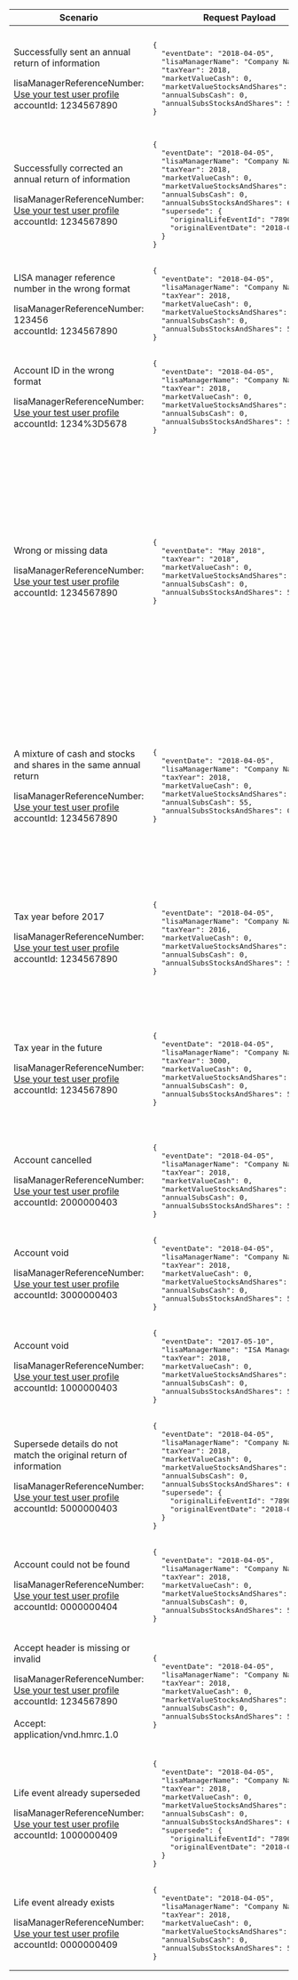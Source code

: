 <table>
    <col width="25%">
    <col width="35%">
    <col width="40%">
    <thead>
        <tr>
            <th>Scenario</th>
            <th>Request Payload</th>
            <th>Response</th>
        </tr>
    </thead>
    <tbody>
        <tr>
            <td><p>Successfully sent an annual return of information</p><p class="code--block">lisaManagerReferenceNumber: <a href="#testing">Use your test user profile</a><br>accountId: 1234567890</p></td>
            <td>
<pre class="code--block">
{
  "eventDate": "2018-04-05",
  "lisaManagerName": "Company Name",
  "taxYear": 2018,
  "marketValueCash": 0,
  "marketValueStocksAndShares": 55,
  "annualSubsCash": 0,
  "annualSubsStocksAndShares": 55
}
</pre>
            </td>
            <td><p>HTTP status: <code class="code--slim">201 (Created)</code></p>
<pre class="code--block">
{
  "status": 201,
  "success": true,
  "data": {
    "message": "Life event created",
    "lifeEventId": "7890000001"
  }
}
</pre>
            </td>
        </tr>
        <tr>
            <td><p>Successfully corrected an annual return of information</p><p class="code--block">lisaManagerReferenceNumber: <a href="#testing">Use your test user profile</a><br>accountId: 1234567890</p></td>
            <td>
<pre class="code--block">
{
  "eventDate": "2018-04-05",
  "lisaManagerName": "Company Name",
  "taxYear": 2018,
  "marketValueCash": 0,
  "marketValueStocksAndShares": 65,
  "annualSubsCash": 0,
  "annualSubsStocksAndShares": 65,
  "supersede": {
    "originalLifeEventId": "7890000001",
    "originalEventDate": "2018-04-05"
  }
}
</pre>
            </td>
            <td><p>HTTP status: <code class="code--slim">201 (Created)</code></p>
<pre class="code--block">
{
  "status": 201,
  "success": true,
  "data": {
    "message": "Life event superseded",
    "lifeEventId": "7890000002"
  }
}
</pre>
            </td>
        </tr>
        <tr>
            <td><p>LISA manager reference number in the wrong format</p><p class="code--block">lisaManagerReferenceNumber: 123456<br>accountId: 1234567890</p></td>
                        <td>
<pre class="code--block">
{
  "eventDate": "2018-04-05",
  "lisaManagerName": "Company Name",
  "taxYear": 2018,
  "marketValueCash": 0,
  "marketValueStocksAndShares": 55,
  "annualSubsCash": 0,
  "annualSubsStocksAndShares": 55
}
</pre>
            </td>
            <td><p>HTTP status: <code class="code--slim">400 (Bad Request)</code></p>
<pre class="code--block">
{
  "code": "BAD_REQUEST",
  "message": "Enter lisaManagerReferenceNumber in the correct format, like Z1234"
}
</pre>
            </td>
        </tr>
        <tr>
            <td><p>Account ID in the wrong format</p><p class="code--block">lisaManagerReferenceNumber: <a href="#testing">Use your test user profile</a><br>accountId: 1234%3D5678</p></td>
            <td>
<pre class="code--block">
{
  "eventDate": "2018-04-05",
  "lisaManagerName": "Company Name",
  "taxYear": 2018,
  "marketValueCash": 0,
  "marketValueStocksAndShares": 55,
  "annualSubsCash": 0,
  "annualSubsStocksAndShares": 55
}
</pre>
            </td>
            <td><p>HTTP status: <code class="code--slim">400 (Bad Request)</code></p>
<pre class="code--block">
{
  "code": "BAD_REQUEST",
  "message": "Enter accountId in the correct format, like ABC12345"
}
</pre>
            </td>
        </tr>
        <tr>
            <td><p>Wrong or missing data</p><p class="code--block">lisaManagerReferenceNumber: <a href="#testing">Use your test user profile</a><br>accountId: 1234567890</p></td>
            <td>
<pre class="code--block">
{
  "eventDate": "May 2018",
  "taxYear": "2018",
  "marketValueCash": 0,
  "marketValueStocksAndShares": 10.1,
  "annualSubsCash": 0,
  "annualSubsStocksAndShares": 55
}
</pre>
            </td>
            <td><p>HTTP status: <code class="code--slim">400 (Bad Request)</code></p>
<pre class="code--block">
{
  "code": "BAD_REQUEST",
  "message": "Bad Request",
  "errors": [
    {
      "code": "INVALID_DATA_TYPE",
      "message": "Invalid data type has been used",
      "path": "/taxYear"
    },
    {
      "code": "INVALID_DATA_TYPE",
      "message": "Invalid data type has been used",
      "path": "/marketValueStocksAndShares"
    },
    {
      "code": "INVALID_DATE",
      "message": "Date is invalid",
      "path": "/eventDate"
    },
    {
      "code": "MISSING_FIELD",
      "message": "This field is required",
      "path": "/lisaManagerName"
    }
  ]
}
</pre>
            </td>
        </tr>
        <tr>
            <td><p>A mixture of cash and stocks and shares in the same annual return</p><p class="code--block">lisaManagerReferenceNumber: <a href="#testing">Use your test user profile</a><br>accountId: 1234567890</p></td>
            <td>
<pre class="code--block">
{
  "eventDate": "2018-04-05",
  "lisaManagerName": "Company Name",
  "taxYear": 2018,
  "marketValueCash": 0,
  "marketValueStocksAndShares": 55,
  "annualSubsCash": 55,
  "annualSubsStocksAndShares": 0
}
</pre>
            </td>
            <td><p>HTTP status: <code class="code--slim">403 (Forbidden)</code></p>
<pre class="code--block">
{
  "code": "FORBIDDEN",
  "message": "There is a problem with the request data",
  "errors": [
    {
      "code": "INVALID_MONETARY_AMOUNT",
      "message": "You can only give cash or stocks and shares values",
      "path": "/annualSubsCash"
    },
    {
      "code": "INVALID_MONETARY_AMOUNT",
      "message": "You can only give cash or stocks and shares values",
      "path": "/marketValueStocksAndShares"
    }
  ]
}
</pre>
            </td>
        </tr>
        <tr>
            <td><p>Tax year before 2017</p><p class="code--block">lisaManagerReferenceNumber: <a href="#testing">Use your test user profile</a><br>accountId: 1234567890</p></td>
            <td>
<pre class="code--block">
{
  "eventDate": "2018-04-05",
  "lisaManagerName": "Company Name",
  "taxYear": 2016,
  "marketValueCash": 0,
  "marketValueStocksAndShares": 55,
  "annualSubsCash": 0,
  "annualSubsStocksAndShares": 55
}
</pre>
            </td>
            <td><p>HTTP status: <code class="code--slim">403 (Forbidden)</code></p>
<pre class="code--block">
{
  "code": "FORBIDDEN",
  "message": "There is a problem with the request data",
  "errors": [
    {
      "code": "INVALID_DATE",
      "message": "The taxYear cannot be before 2017",
      "path": "/taxYear"
    }
  ]
}
</pre>
            </td>
        </tr>
        <tr>
            <td><p>Tax year in the future</p><p class="code--block">lisaManagerReferenceNumber: <a href="#testing">Use your test user profile</a><br>accountId: 1234567890</p></td>
            <td>
<pre class="code--block">
{
  "eventDate": "2018-04-05",
  "lisaManagerName": "Company Name",
  "taxYear": 3000,
  "marketValueCash": 0,
  "marketValueStocksAndShares": 55,
  "annualSubsCash": 0,
  "annualSubsStocksAndShares": 55
}
</pre>
            </td>
            <td><p>HTTP status: <code class="code--slim">403 (Forbidden)</code></p>
<pre class="code--block">
{
  "code": "FORBIDDEN",
  "message": "There is a problem with the request data",
  "errors": [
    {
      "code": "INVALID_DATE",
      "message": "The taxYear cannot be in the future",
      "path": "/taxYear"
    }
  ]
}
</pre>
            </td>
        </tr>
        <tr>
            <td><p>Account cancelled</p><p class="code--block">lisaManagerReferenceNumber: <a href="#testing">Use your test user profile</a><br>accountId: 2000000403</p></td>
            <td>
<pre class="code--block">
{
  "eventDate": "2018-04-05",
  "lisaManagerName": "Company Name",
  "taxYear": 2018,
  "marketValueCash": 0,
  "marketValueStocksAndShares": 55,
  "annualSubsCash": 0,
  "annualSubsStocksAndShares": 55
}
</pre>
            </td>
            <td><p>HTTP status: <code class="code--slim">403 (Forbidden)</code></p>
<pre class="code--block">
{
  "code": "INVESTOR_ACCOUNT_ALREADY_CANCELLED",
  "message": "The LISA account is already cancelled"
}
</pre>
            </td>
        </tr>
        <tr>
            <td><p>Account void</p><p class="code--block">lisaManagerReferenceNumber: <a href="#testing">Use your test user profile</a><br>accountId: 3000000403</p></td>
            <td>
<pre class="code--block">
{
  "eventDate": "2018-04-05",
  "lisaManagerName": "Company Name",
  "taxYear": 2018,
  "marketValueCash": 0,
  "marketValueStocksAndShares": 55,
  "annualSubsCash": 0,
  "annualSubsStocksAndShares": 55
}
</pre>
            </td>
            <td><p>HTTP status: <code class="code--slim">403 (Forbidden)</code></p>
<pre class="code--block">
{
  "code": "INVESTOR_ACCOUNT_ALREADY_VOID",
  "message": "The LISA account is already void"
}
</pre>
            </td>
        </tr>
        <tr>
                    <td><p>Account void</p><p class="code--block">lisaManagerReferenceNumber: <a href="#testing">Use your test user profile</a><br>accountId: 1000000403</p></td>
                    <td>
<pre class="code--block">
{
  "eventDate": "2017-05-10",
  "lisaManagerName": "ISA Manager 1",
  "taxYear": 2018,
  "marketValueCash": 0,
  "marketValueStocksAndShares": 56,
  "annualSubsCash": 0,
  "annualSubsStocksAndShares": 55
}
</pre>
                    </td>
                    <td><p>HTTP status: <code class="code--slim">403 (Forbidden)</code></p>
        <pre class="code--block">
{
  "code": "INVESTOR_ACCOUNT_ALREADY_CLOSED",
  "message": "The LISA account is already closed"
}
        </pre>
                    </td>
                </tr>
        <tr>
            <td>
                <p>Supersede details do not match the original return of information</p>
                <p class="code--block">
                lisaManagerReferenceNumber: <a href="#testing">Use your test user profile</a>
                <br>
                accountId: 5000000403
                </p>
            </td>
            <td>
<pre class="code--block">
{
  "eventDate": "2018-04-05",
  "lisaManagerName": "Company Name",
  "taxYear": 2018,
  "marketValueCash": 0,
  "marketValueStocksAndShares": 65,
  "annualSubsCash": 0,
  "annualSubsStocksAndShares": 65,
  "supersede": {
    "originalLifeEventId": "7890000001",
    "originalEventDate": "2018-04-04"
  }
}
</pre>
            </td>
            <td><p>HTTP status: <code class="code--slim">403 (Forbidden)</code></p>
<pre class="code--block">
{
    "code": "SUPERSEDED_LIFE_EVENT_MISMATCH_ERROR",
    "message": "originalLifeEventId and the originalEventDate do not match the information in the original request"
}
</pre>
            </td>
        </tr>
        <tr>
            <td><p>Account could not be found</p><p class="code--block">lisaManagerReferenceNumber: <a href="#testing">Use your test user profile</a><br>accountId: 0000000404</p></td>
            <td>
<pre class="code--block">
{
  "eventDate": "2018-04-05",
  "lisaManagerName": "Company Name",
  "taxYear": 2018,
  "marketValueCash": 0,
  "marketValueStocksAndShares": 55,
  "annualSubsCash": 0,
  "annualSubsStocksAndShares": 55
}
</pre>
            </td>
            <td><p>HTTP status: <code class="code--slim">404 (Not found)</code></p>
<pre class="code--block">
{
  "code": "INVESTOR_ACCOUNTID_NOT_FOUND",
  "message": "Enter a real accountId"
}
</pre>
            </td>
        </tr>
        <tr>
            <td><p>Accept header is missing or invalid</p><p class="code--block">lisaManagerReferenceNumber: <a href="#testing">Use your test user profile</a><br>accountId: 1234567890<br><br>Accept: application/vnd.hmrc.1.0</p></td>
            <td>
<pre class="code--block">
{
  "eventDate": "2018-04-05",
  "lisaManagerName": "Company Name",
  "taxYear": 2018,
  "marketValueCash": 0,
  "marketValueStocksAndShares": 55,
  "annualSubsCash": 0,
  "annualSubsStocksAndShares": 55
}
</pre>
            </td>
            <td><p>HTTP status: <code class="code--slim">406 (Not Acceptable)</code></p>
<pre class="code--block">
{
  "code": "ACCEPT_HEADER_INVALID",
  "message": "The accept header is missing or invalid"
}
</pre>
            </td>
        </tr>
        <tr>
            <td>
                <p>Life event already superseded</p>
                <p class="code--block">
                    lisaManagerReferenceNumber: <a href="#testing">Use your test user profile</a>
                    <br>
                    accountId: 1000000409
                </p>
            </td>
            <td>
<pre class="code--block">
{
  "eventDate": "2018-04-05",
  "lisaManagerName": "Company Name",
  "taxYear": 2018,
  "marketValueCash": 0,
  "marketValueStocksAndShares": 65,
  "annualSubsCash": 0,
  "annualSubsStocksAndShares": 65,
  "supersede": {
    "originalLifeEventId": "7890000001",
    "originalEventDate": "2018-04-05"
  }
}
</pre>
            </td>
            <td><p>HTTP status: <code class="code--slim">409 (Conflict)</code></p>
<pre class="code--block">
{
  "code": "SUPERSEDED_LIFE_EVENT_ALREADY_SUPERSEDED",
  "message": "This life event has already been superseded",
  "lifeEventId": "7890000002"
}
</pre>
            </td>
        </tr>
        <tr>
            <td><p>Life event already exists</p><p class="code--block">lisaManagerReferenceNumber: <a href="#testing">Use your test user profile</a><br>accountId: 0000000409</p></td>
            <td>
<pre class="code--block">
{
  "eventDate": "2018-04-05",
  "lisaManagerName": "Company Name",
  "taxYear": 2018,
  "marketValueCash": 0,
  "marketValueStocksAndShares": 55,
  "annualSubsCash": 0,
  "annualSubsStocksAndShares": 55
}
</pre>
            </td>
            <td><p>HTTP status: <code class="code--slim">409 (Conflict)</code></p>
<pre class="code--block">
{
  "code": "LIFE_EVENT_ALREADY_EXISTS",
  "message": "The investor’s life event has already been reported",
  "lifeEventId": "7890000001"
}
</pre>
            </td>
        </tr>
    </tbody>
</table>
